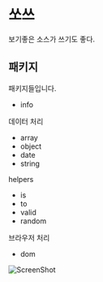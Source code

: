 쏘쓰
====
보기좋은 소스가 쓰기도 좋다.

패키지
----
패키지들입니다.

- info 

데이터 처리
- array 
- object 
- date
- string

helpers
- is
- to
- valid
- random

브라우저 처리
- dom

![ScreenShot](https://raw.github.com/cleanjs/clean.js/master/source/source.jpg)